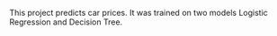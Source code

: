 This project predicts car prices. It was trained on two models Logistic Regression and Decision Tree.
